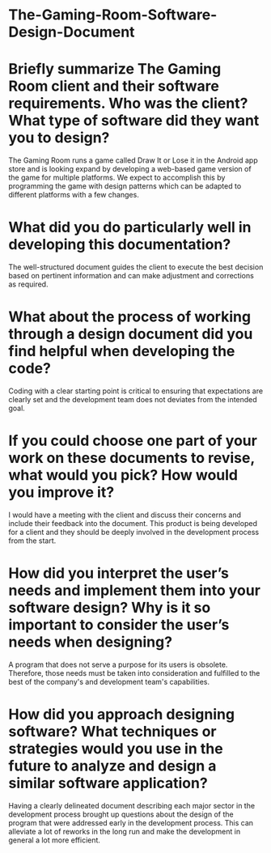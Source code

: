 # The-Gaming-Room-Software-Design-Document


# Briefly summarize The Gaming Room client and their software requirements. Who was the client? What type of software did they want you to design?
   
  The Gaming Room runs a game called Draw It or Lose it in the Android app store and is looking expand by developing a web-based game version of the game for multiple platforms. We expect to accomplish this by programming the game with design patterns which can be adapted to different platforms with a few changes.

# What did you do particularly well in developing this documentation?
  The well-structured document guides the client to execute the best decision based on pertinent information and can make adjustment and corrections as required.
    
# What about the process of working through a design document did you find helpful when developing the code?
  Coding with a clear starting point is critical to ensuring that expectations are clearly set and the development team does not deviates from the intended goal.
   
# If you could choose one part of your work on these documents to revise, what would you pick? How would you improve it?
  I would have a meeting with the client and discuss their concerns and include their feedback into the document. This product is being developed for a client and they should be deeply involved in the development process from the start.
   
# How did you interpret the user’s needs and implement them into your software design? Why is it so important to consider the user’s needs when designing?
  A program that does not serve a purpose for its users is obsolete. Therefore, those needs must be taken into consideration and fulfilled to the best of the company's and development team's capabilities.
   
# How did you approach designing software? What techniques or strategies would you use in the future to analyze and design a similar software application?
  Having a clearly delineated document describing each major sector in the development process brought up questions about the design of the program that were addressed early in the development process. This can alleviate a lot of reworks in the long run and make the development in general a lot more efficient.
